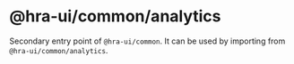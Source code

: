 # @hra-ui/common/analytics

Secondary entry point of `@hra-ui/common`. It can be used by importing from `@hra-ui/common/analytics`.
